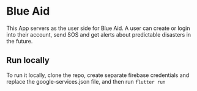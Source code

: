 # Blue Aid

This App servers as the user side for Blue Aid. A user can create or login into their account, send SOS and get alerts about predictable disasters in the future.


## Run locally
To run it locally, clone the repo, create separate firebase credentials and replace the google-services.json file, and then run ```flutter run```
